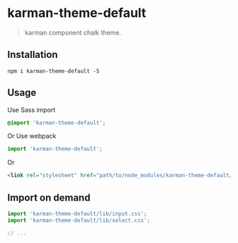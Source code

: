 # karman-theme-default
> karman component chalk theme.


## Installation
```shell
npm i karman-theme-default -S
```

## Usage

Use Sass import
```css
@import 'karman-theme-default';
```

Or Use webpack
```javascript
import 'karman-theme-default';
```

Or
```html
<link rel="stylesheet" href="path/to/node_modules/karman-theme-default/lib/index.css">
```

##  Import on demand
```javascript
import 'karman-theme-default/lib/input.css';
import 'karman-theme-default/lib/select.css';

// ...
```
